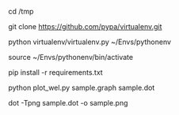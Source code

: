 cd /tmp

git clone https://github.com/pypa/virtualenv.git

python virtualenv/virtualenv.py ~/Envs/pythonenv

source ~/Envs/pythonenv/bin/activate

pip install -r requirements.txt

python plot_wel.py sample.graph sample.dot

dot -Tpng sample.dot -o sample.png

